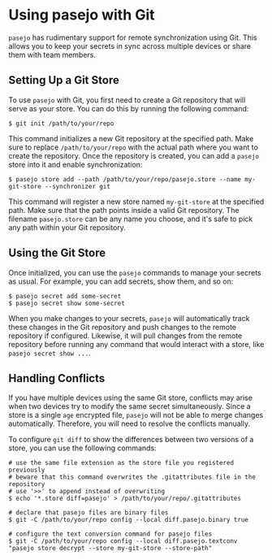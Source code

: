 # Using pasejo with Git

`pasejo` has rudimentary support for remote synchronization using Git. This allows you to keep your secrets in sync across multiple devices or share them with team members.

## Setting Up a Git Store

To use `pasejo` with Git, you first need to create a Git repository that will serve as your store. You can do this by running the following command:

```shell
$ git init /path/to/your/repo
```

This command initializes a new Git repository at the specified path. Make sure to replace `/path/to/your/repo` with the actual path where you want to create the repository. Once the repository is created, you can add a `pasejo` store into it and enable synchronization:

```
$ pasejo store add --path /path/to/your/repo/pasejo.store --name my-git-store --synchronizer git
```

This command will register a new store named `my-git-store` at the specified path. Make sure that the path points inside a valid Git repository. The filename `pasejo.store` can be any name you choose, and it's safe to pick any path within your Git repository.

## Using the Git Store

Once initialized, you can use the `pasejo` commands to manage your secrets as usual. For example, you can add secrets, show them, and so on:

```shell
$ pasejo secret add some-secret
$ pasejo secret show some-secret
```

When you make changes to your secrets, `pasejo` will automatically track these changes in the Git repository and push changes to the remote repository if configured. Likewise, it will pull changes from the remote repository before running any command that would interact with a store, like `pasejo secret show ...`.

## Handling Conflicts

If you have multiple devices using the same Git store, conflicts may arise when two devices try to modify the same secret simultaneously. Since a store is a single `age` encrypted file, `pasejo` will not be able to merge changes automatically. Therefore, you will need to resolve the conflicts manually.

To configure `git diff` to show the differences between two versions of a store, you can use the following commands:

```shell
# use the same file extension as the store file you registered previously
# beware that this command overwrites the .gitattributes file in the repository
# use '>>' to append instead of overwriting
$ echo '*.store diff=pasejo' > /path/to/your/repo/.gitattributes

# declare that pasejo files are binary files
$ git -C /path/to/your/repo config --local diff.pasejo.binary true

# configure the text conversion command for pasejo files
$ git -C /path/to/your/repo config --local diff.pasejo.textconv "pasejo store decrypt --store my-git-store --store-path"
```

